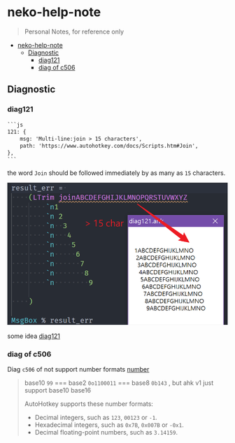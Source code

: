 # neko-help-note

> Personal Notes, for reference only

- [neko-help-note](#neko-help-note)
  - [Diagnostic](#diagnostic)
    - [diag121](#diag121)
    - [diag of c506](#diag-of-c506)

## Diagnostic

### diag121

    ```js
    121: {
        msg: 'Multi-line:join > 15 characters',
        path: 'https://www.autohotkey.com/docs/Scripts.htm#Join',
    },
    ```

the word `Join` should be followed immediately by as many as `15` characters.

![diag121](./img/diag121.png)

some idea [diag121](./ahk/diag121.ahk)

### diag of c506

Diag `c506` of not support number formats [number](https://www.autohotkey.com/docs/Concepts.htm#numbers)

> base10 `99` === base2 `0o1100011` === base8 `0b143` , but ahk v1 just support base10 base16
>
> AutoHotkey supports these number formats:
>
> - Decimal integers, such as `123`, `00123` or `-1`.
> - Hexadecimal integers, such as `0x7B`, `0x007B` or `-0x1`.
> - Decimal floating-point numbers, such as `3.14159`.
